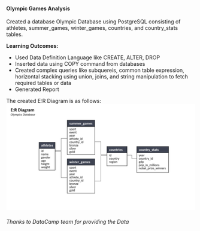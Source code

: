 #### Olympic Games Analysis
Created a database Olympic Database using PostgreSQL consisting of athletes, summer_games, winter_games, countries, and country_stats tables.<br>

**Learning Outcomes:**
-  Used Data Definition Language like CREATE, ALTER, DROP
-  Inserted data using COPY command from databases
-  Created complex queries like subquereis, common table expression, horizontal stacking using union, joins, and string manipulation to fetch required tables or data
-  Generated Report

The created E:R Diagram is as follows:
![Olympic Database](https://github.com/ruhularahi/Portfolio_Projects/blob/main/Olympic%20Games%20Analysis/ER_diagram_pdf.png)
###### Thanks to DataCamp team for providing the Data
